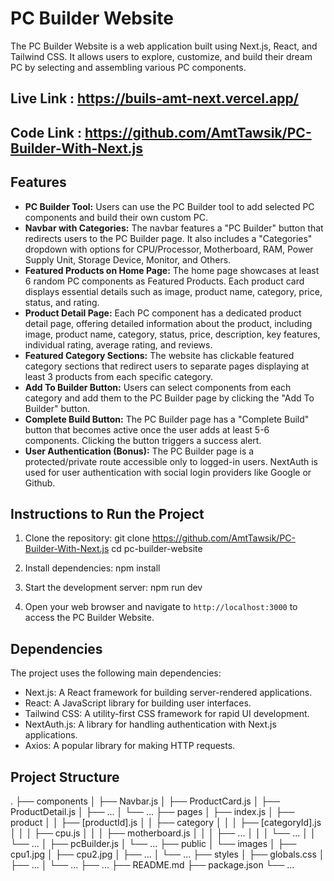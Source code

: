 # PC Builder Website

The PC Builder Website is a web application built using Next.js, React, and Tailwind CSS. It allows users to explore, customize, and build their dream PC by selecting and assembling various PC components.

## Live Link : https://buils-amt-next.vercel.app/

## Code Link : https://github.com/AmtTawsik/PC-Builder-With-Next.js
## Features

- **PC Builder Tool:** Users can use the PC Builder tool to add selected PC components and build their own custom PC.
- **Navbar with Categories:** The navbar features a "PC Builder" button that redirects users to the PC Builder page. It also includes a "Categories" dropdown with options for CPU/Processor, Motherboard, RAM, Power Supply Unit, Storage Device, Monitor, and Others.
- **Featured Products on Home Page:** The home page showcases at least 6 random PC components as Featured Products. Each product card displays essential details such as image, product name, category, price, status, and rating.
- **Product Detail Page:** Each PC component has a dedicated product detail page, offering detailed information about the product, including image, product name, category, status, price, description, key features, individual rating, average rating, and reviews.
- **Featured Category Sections:** The website has clickable featured category sections that redirect users to separate pages displaying at least 3 products from each specific category.
- **Add To Builder Button:** Users can select components from each category and add them to the PC Builder page by clicking the "Add To Builder" button.
- **Complete Build Button:** The PC Builder page has a "Complete Build" button that becomes active once the user adds at least 5-6 components. Clicking the button triggers a success alert.
- **User Authentication (Bonus):** The PC Builder page is a protected/private route accessible only to logged-in users. NextAuth is used for user authentication with social login providers like Google or Github.

## Instructions to Run the Project

1. Clone the repository:
git clone <https://github.com/AmtTawsik/PC-Builder-With-Next.js>
cd pc-builder-website

2. Install dependencies: 
npm install

3. Start the development server:
npm run dev


4. Open your web browser and navigate to `http://localhost:3000` to access the PC Builder Website.

## Dependencies

The project uses the following main dependencies:

- Next.js: A React framework for building server-rendered applications.
- React: A JavaScript library for building user interfaces.
- Tailwind CSS: A utility-first CSS framework for rapid UI development.
- NextAuth.js: A library for handling authentication with Next.js applications.
- Axios: A popular library for making HTTP requests.

## Project Structure

.
├── components
│ ├── Navbar.js
│ ├── ProductCard.js
│ ├── ProductDetail.js
│ ├── ...
│ └── ...
├── pages
│ ├── index.js
│ ├── product
│ │ ├── [productId].js
│ │ ├── category
│ │ │ ├── [categoryId].js
│ │ │ ├── cpu.js
│ │ │ ├── motherboard.js
│ │ │ ├── ...
│ │ │ └── ...
│ │ └── ...
│ ├── pcBuilder.js
│ └── ...
├── public
│ └── images
│ ├── cpu1.jpg
│ ├── cpu2.jpg
│ ├── ...
│ └── ...
├── styles
│ ├── globals.css
│ ├── ...
│ └── ...
├── ...
├── README.md
├── package.json
└── ...

